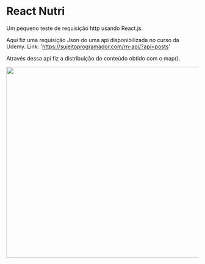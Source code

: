 # React Nutri

Um pequeno teste de requisição http usando React.js.

Aqui fiz uma requisição Json do uma api disponibilizada no curso da Udemy. Link: 'https://sujeitoprogramador.com/rn-api/?api=posts'

Através dessa api fiz a distribuição do conteúdo obtido com o map().

<img src="https://gifyu.com/image/OBuv" width="900" height="500"/>
